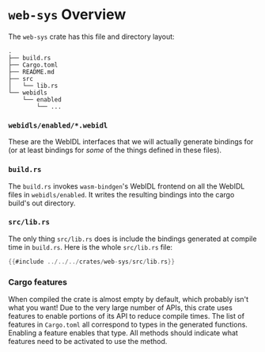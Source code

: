 # `web-sys` Overview

The `web-sys` crate has this file and directory layout:

```text
.
├── build.rs
├── Cargo.toml
├── README.md
├── src
│   └── lib.rs
└── webidls
    └── enabled
        └── ...
```

### `webidls/enabled/*.webidl`

These are the WebIDL interfaces that we will actually generate bindings for (or
at least bindings for *some* of the things defined in these files).

### `build.rs`

The `build.rs` invokes `wasm-bindgen`'s WebIDL frontend on all the WebIDL files
in `webidls/enabled`. It writes the resulting bindings into the cargo build's
out directory.

### `src/lib.rs`

The only thing `src/lib.rs` does is include the bindings generated at compile
time in `build.rs`. Here is the whole `src/lib.rs` file:

```rust
{{#include ../../../crates/web-sys/src/lib.rs}}
```

### Cargo features

When compiled the crate is almost empty by default, which probably isn't what
you want! Due to the very large number of APIs, this crate uses features to
enable portions of its API to reduce compile times. The list of features in
`Cargo.toml` all correspond to types in the generated functions. Enabling a
feature enables that type. All methods should indicate what features need to be
activated to use the method.
